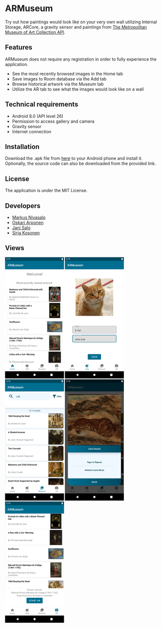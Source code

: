 # ARMuseum
Try out how paintings would look like on your very own wall utilizing Internal Storage, ARCore, a gravity sensor and paintings from [The Metropolitan Museum of Art Collection API](https://metmuseum.github.io/).

## Features
ARMuseum does not require any registration in order to fully experience the application.
-	See the most recently browsed images in the Home tab
-	Save images to Room database via the Add tab
-	Browse historical artwork via the Museum tab
-	Utilize the AR tab to see what the images would look like on a wall

## Technical requirements
-	Android 8.0 (API level 26)
-	Permission to access gallery and camera
-	Gravity sensor
-	Internet connection

## Installation
Download the .apk file from [here](https://github.com/metropolia-ar/ARMuseumProject/releases/tag/1.0) to your Android phone and install it. Optionally, the source code can also be downloaded from the provided link.

## License
The application is under the MIT License.

## Developers
- [Markus Nivasalo](https://github.com/markusniv)
- [Oskari Arponen](https://github.com/AOskari)
- [Jani Salo](https://github.com/Janiksa)
- [Sirja Kosonen](https://github.com/sirjak)

## Views

<p>
  <img src="images/home_tab.png" height="400">
  <img src="images/add_tab.png" height="400">
  <img src="images/museum_tab.png" height="400">
  <img src="images/art_info_tab.png" height="400">
   <img src="images/ar_tab.png" height="400">
</p>
